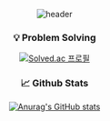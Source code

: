 

<!--
**yuhyeon0809/yuhyeon0809** is a ✨ _special_ ✨ repository because its `README.md` (this file) appears on your GitHub profile.

Here are some ideas to get you started:

- 🔭 I’m currently working on ...
- 🌱 I’m currently learning ...
- 👯 I’m looking to collaborate on ...
- 🤔 I’m looking for help with ...
- 💬 Ask me about ...
- 📫 How to reach me: ...
- 😄 Pronouns: ...
- ⚡ Fun fact: ...

### 📚 Skills
<img src="https://img.shields.io/badge/Python-3776AB?style=flat-square&logo=Python&logoColor=white"/> <img src="https://img.shields.io/badge/C++-00599C?style=flat-square&logo=C%2B%2B&logoColor=white"/> <img src="https://img.shields.io/badge/C-A8B9CC?style=flat-square&logo=C&logoColor=white"/> <img src="https://img.shields.io/badge/Java-007396?style=flat-square&logo=Java&logoColor=white"/> <img src="https://img.shields.io/badge/Spring Boot-6DB33F?style=flat-square&logo=Spring Boot&logoColor=white"/> <img src="https://img.shields.io/badge/TensorFlow-FF6F00?style=flat-square&logo=TensorFlow&logoColor=white"/> <img src="https://img.shields.io/badge/Pandas-150458?style=flat-square&logo=Pandas&logoColor=white"/> 
-->

<div align=center>
  
![header](https://capsule-render.vercel.app/api?type=rect&color=auto&height=300&section=header&text=Hello%20World!&desc=yuhyeon's%20github&descAlign=58&descAlignY=62&fontSize=50&animation=blink)  




  

### 💡 Problem Solving
[![Solved.ac
프로필](http://mazassumnida.wtf/api/generate_badge?boj=youhyun0809)](https://solved.ac/youhyun0809)   

  
### 📈 Github Stats
[![Anurag's GitHub stats](https://github-readme-stats.vercel.app/api?username=yuhyeon0809&theme=slateorange&show_icons=true)](https://github.com/anuraghazra/github-readme-stats)
  
  
</div>

